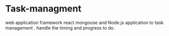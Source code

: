 # Task-managment
web application  framework react mongoose and Node.js  application to task management . handle the timing and progress to do. 
